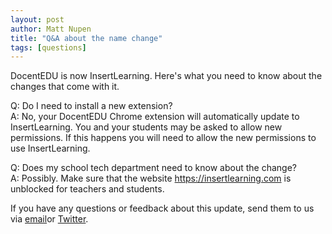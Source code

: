 ```yaml
---
layout: post
author: Matt Nupen
title: "Q&A about the name change"
tags: [questions]
---
```

DocentEDU is now InsertLearning. Here's what you need to know about the changes that come with it.

Q: Do I need to install a new extension?<br>
A: No, your DocentEDU Chrome extension will automatically update to InsertLearning. You and your students may be asked to allow new permissions. If this happens you will need to allow the new permissions to use InsertLearning.

Q: Does my school tech department need to know about the change?<br>
A: Possibly. Make sure that the website https://insertlearning.com is unblocked for teachers and students.


If you have any questions or feedback about this update, send them to us via [email](mailto:support@insertlearning.com)or [Twitter](https://twitter.com/insertlearning).
